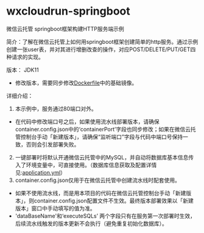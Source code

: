 # wxcloudrun-springboot
微信云托管 springboot框架构建HTTP服务端示例

简介：了解在微信云托管上如何用springboot框架创建简单的http服务。通过示例创建一张user表，并对其进行增删改查的操作，对应POST/DELETE/PUT/GET四种请求的实现。

版本： JDK11
* 修改版本，需要同步修改[Dockerfile](https://github.com/WeixinCloud/wxcloudrun-springboot/blob/main/Dockerfile)中的基础镜像。

详细介绍：

1. 本示例中，服务通过80端口对外。
  * 在代码中修改端口号之后，如果使用流水线部署版本，请确保container.config.json中的‘containerPort’字段也同步修改；如果在微信云托管控制台手动「新建版本」，请确保“监听端口”字段与代码中端口号保持一致，否则会引发部署失败。
2. 一键部署时将默认开通微信云托管中的MySQL，并自动将数据库基本信息传入了环境变量中，可直接使用。（数据库信息获取及配置详情见:[application.yml](https://github.com/WeixinCloud/wxcloudrun-springboot/blob/main/src/main/resources/application.yml)）
3. container.config.json仅用于在微信云托管中创建流水线时配套使用。
  * 如果不使用流水线，而是用本项目的代码在微信云托管控制台手动「新建版本」，则container.config.json配置文件不生效。最终版本部署效果以「新建版本」窗口中手动填写的值为准。
  * 'dataBaseName'和‘executeSQLs’ 两个字段只有在服务第一次部署时生效，后续流水线触发的版本更新不会执行（避免重复初始化数据库）。
